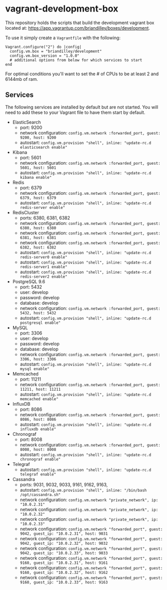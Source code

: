 # vagrant-development-box
This repository holds the scripts that build the development vagrant box located at: https://app.vagrantup.com/briandilley/boxes/development.

To use it simply create a `Vagrantfile` with the following:

    Vagrant.configure("2") do |config|
      config.vm.box = "briandilley/development"
      config.vm.box_version = "1.0.0"
      # additional options from below for which services to start
    end

For optimal conditions you'll want to set the # of CPUs to be at least 2 and 6144mb of ram.

## Services
The following services are installed by default but are not started.  You will need to add these to your Vagrant file to have them start by default.

- ElasticSearch
    - port: 9200
    - network configuration: `config.vm.network :forwarded_port, guest: 9200, host: 9200`
    - autostart: `config.vm.provision "shell", inline: "update-rc.d elasticsearch enable"`
- Kibana
    - port: 5601
    - network configuration: `config.vm.network :forwarded_port, guest: 5601, host: 5601`
    - autostart: `config.vm.provision "shell", inline: "update-rc.d kibana enable"`
- Redis
    - port: 6379
    - network configuration: `config.vm.network :forwarded_port, guest: 6379, host: 6379`
    - autostart: `config.vm.provision "shell", inline: "update-rc.d redis-server enable"`
- RedisCluster
    - ports: 6380, 6381, 6382
    - network configuration: `config.vm.network :forwarded_port, guest: 6380, host: 6380`
    - network configuration: `config.vm.network :forwarded_port, guest: 6381, host: 6381`
    - network configuration: `config.vm.network :forwarded_port, guest: 6382, host: 6382`
    - autostart: `config.vm.provision "shell", inline: "update-rc.d redis-server0 enable"`
    - autostart: `config.vm.provision "shell", inline: "update-rc.d redis-server1 enable"`
    - autostart: `config.vm.provision "shell", inline: "update-rc.d redis-server2 enable"`
- PostgreSQL 9.6
    - port: 5432
    - user: develop
    - password: develop
    - database: develop
    - network configuration: `config.vm.network :forwarded_port, guest: 5432, host: 5432`
    - autostart: `config.vm.provision "shell", inline: "update-rc.d postgresql enable"`
- MySQL
    - port: 3306
    - user: develop
    - password: develop
    - database: develop
    - network configuration: `config.vm.network :forwarded_port, guest: 3306, host: 3306`
    - autostart: `config.vm.provision "shell", inline: "update-rc.d mysql enable"`
- Memcached
    - port: 11211
    - network configuration: `config.vm.network :forwarded_port, guest: 11211, host: 11211`
    - autostart: `config.vm.provision "shell", inline: "update-rc.d memcached enable"`
- InfluxDB
    - port: 8086
    - network configuration: `config.vm.network :forwarded_port, guest: 8086, host: 8086`
    - autostart: `config.vm.provision "shell", inline: "update-rc.d influxdb enable"`
- Chronograf
    - port: 8008
    - network configuration: `config.vm.network :forwarded_port, guest: 8008, host: 8008`
    - autostart: `config.vm.provision "shell", inline: "update-rc.d chronograf enable"`
- Telegraf
    - autostart: `config.vm.provision "shell", inline: "update-rc.d telegraf enable"`
- Cassandra
    - ports: 9031, 9032, 9033, 9161, 9162, 9163, 
    - autostart: `config.vm.provision "shell", inline: "/bin/bash /opt/cassandra.sh"`
    - network configuration: `config.vm.network "private_network", ip: "10.0.2.31"`
    - network configuration: `config.vm.network "private_network", ip: "10.0.2.32"`
    - network configuration: `config.vm.network "private_network", ip: "10.0.2.33"`
    - network configuration: `config.vm.network "forwarded_port", guest: 9042, guest_ip: "10.0.2.31", host: 9031`
    - network configuration: `config.vm.network "forwarded_port", guest: 9042, guest_ip: "10.0.2.32", host: 9032`
    - network configuration: `config.vm.network "forwarded_port", guest: 9042, guest_ip: "10.0.2.33", host: 9033`
    - network configuration: `config.vm.network "forwarded_port", guest: 9160, guest_ip: "10.0.2.31", host: 9161`
    - network configuration: `config.vm.network "forwarded_port", guest: 9160, guest_ip: "10.0.2.32", host: 9162`
    - network configuration: `config.vm.network "forwarded_port", guest: 9160, guest_ip: "10.0.2.33", host: 9163`

